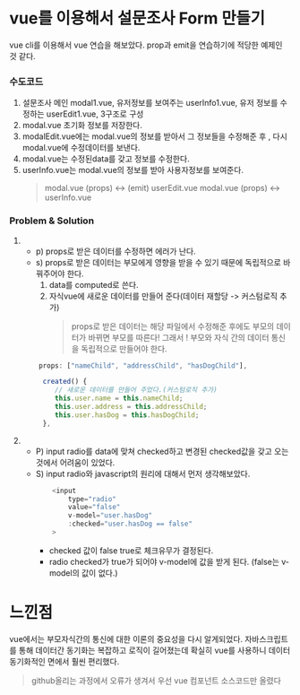 # vue를 이용해서 설문조사 Form 만들기

vue cli를 이용해서 vue 연습을 해보았다.
prop과 emit을 연습하기에 적당한 예제인 것 같다.

### 수도코드

1. 설문조사 메인 modal1.vue, 유저정보를 보여주는 userInfo1.vue, 유저 정보를 수정하는 userEdit1.vue, 3구조로 구성
2. modal.vue 초기화 정보를 저장한다.
3. modalEdit.vue에는 modal.vue의 정보를 받아서 그 정보들을 수정해준 후 , 다시 modal.vue에 수정데이터를 보낸다.
4. modal.vue는 수정된data를 갖고 정보를 수정한다.
5. userInfo.vue는 modal.vue의 정보를 받아 사용자정보를 보여준다.
   > modal.vue (props) <-> (emit) userEdit.vue
   > modal.vue (props) <-> userInfo.vue

### Problem & Solution

1. - p) props로 받은 데이터를 수정하면 에러가 난다.
   - s) props로 받은 데이터는 부모에게 영향을 받을 수 있기 때문에 독립적으로 바꿔주어야 한다.
     1. data를 computed로 쓴다.
     2. 자식vue에 새로운 데이터를 만들어 준다(데이터 재할당 -> 커스텀로직 추가)
        > props로 받은 데이터는 해당 파일에서 수정해준 후에도 부모의 데이터가 바뀌면 부모를 따른다!
        > 그래서 ! 부모와 자식 간의 데이터 통신을 독립적으로 만들어야 한다.

   ```js
       props: ["nameChild", "addressChild", "hasDogChild"],

        created() {
           // 새로운 데이터를 만들어 주었다.(커스텀로직 추가)
           this.user.name = this.nameChild;
           this.user.address = this.addressChild;
           this.user.hasDog = this.hasDogChild;
        },

   ```

2. - P) input radio를 data에 맞쳐 checked하고 변경된 checked값을 갖고 오는 것에서 어려움이 있었다.
   - S) input radio와 javascript의 원리에 대해서 먼저 생각해보았다.
     ```js
         <input
             type="radio"
             value="false"
             v-model="user.hasDog"
             :checked="user.hasDog == false"
         >
     ```
     - checked 값이 false true로 체크유무가 결정된다.
     - radio checked가 true가 되어야 v-model에 값을 받게 된다. (false는 v-model의 값이 없다.)

# 느낀점

vue에서는 부모자식간의 통신에 대한 이론의 중요성을 다시 알게되었다.
자바스크립트를 통해 데이터간 동기화는 복잡하고 로직이 길어졌는데 확실히 vue를 사용하니 데이터 동기화적인 면에서 훨씬 편리했다.

> github올리는 과정에서 오류가 생겨서 우선 vue 컴포넌트 소스코드만 올렸다
